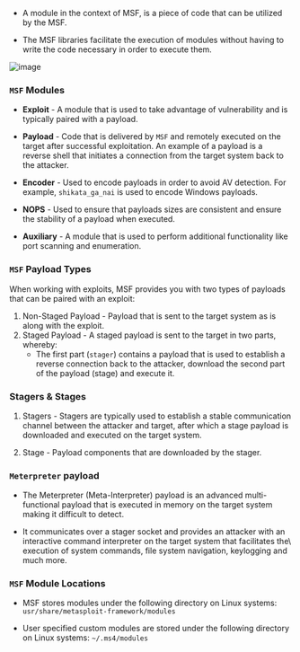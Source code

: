 
+ A module in the context of MSF, is a piece of code that can be utilized by the MSF.

- The MSF libraries facilitate the execution of modules without having to write the code necessary in order to execute them.

![image](https://github.com/B4PHOM3T/eJPT-Notes/assets/89618500/ec672b8d-87f3-4a69-81c5-f825aecbf0af)


### `MSF` Modules

+ **Exploit** - A module that is used to take advantage of vulnerability and is typically paired with a payload.

+ **Payload** - Code that is delivered by `MSF` and remotely executed on the target after successful exploitation. An example of a payload is a reverse shell that initiates a connection from the target system back to the attacker.

+ **Encoder** - Used to encode payloads in order to avoid AV detection. For example, `shikata_ga_nai` is used to encode Windows payloads.

+ **NOPS** - Used to ensure that payloads sizes are consistent and ensure the stability of a payload when executed.

+ **Auxiliary** - A module that is used to perform additional functionality like port scanning and enumeration.

### `MSF` Payload Types

When working with exploits, MSF provides you with two types of payloads that can be paired with an exploit:

1. Non-Staged Payload - Payload that is sent to the target system as is along with the exploit.
2. Staged Payload - A staged payload is sent to the target in two parts, whereby:
	+ The first part (`stager`) contains a payload that is used to establish a reverse connection back to the attacker, download the second part of the payload (stage) and execute it.

### Stagers & Stages

1. Stagers - Stagers are typically used to establish a stable communication channel between the attacker and target, after which a stage payload is downloaded and executed on the target system.

2. Stage - Payload components that are downloaded by the stager.

### `Meterpreter` payload

- The Meterpreter (Meta-Interpreter) payload is an advanced multi-functional payload that is executed in memory on the target system making it difficult to detect.

- It communicates over a stager socket and provides an attacker with an interactive command interpreter on the target system that facilitates the\ execution of system commands, file system navigation, keylogging and much more.

### `MSF` Module Locations

+ MSF stores modules under the following directory on Linux systems: `usr/share/metasploit-framework/modules `

+ User specified custom modules are stored under the following directory on Linux systems: ``~/.ms4/modules`` 
